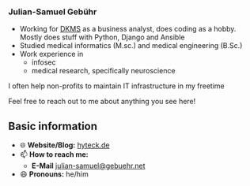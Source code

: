 ### Julian-Samuel Gebühr

* Working for [DKMS](http://dkms.org/) as a business analyst, does coding as a hobby. Mostly does stuff with Python, Django and Ansible
* Studied medical informatics (M.sc.) and medical engineering (B.Sc.)
* Work experience in
    + infosec
    + medical research, specifically neuroscience

I often help non-profits to maintain IT infrastructure in my freetime
 
Feel free to reach out to me about anything you see here!

## Basic information
- 🌐 **Website/Blog:** [hyteck.de](https://hyteck.de)
- 📫 **How to reach me:**
    + **E-Mail** julian-samuel@gebuehr.net
- 😄 **Pronouns:** he/him
